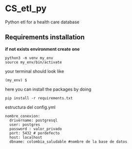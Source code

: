 # CS_etl_py
Python etl for a health care database 
## Requirements installation 
 **if not exists environment create one**
```
python3 -m venv my_env
source my_env/bin/activate  
```
your terminal should look like
```
(my_env) $
```
here you can install the packages by doing 
```
pip install -r requirements.txt
```
estructura del config.yml 
```
nombre_conexion:
  drivername: postgresql  
  user: postgres
  password : valor_privado
  port: 5432 # pordefecto 
  host: localhost
  dbname: colombia_saludable #nombre de la base de datos
```